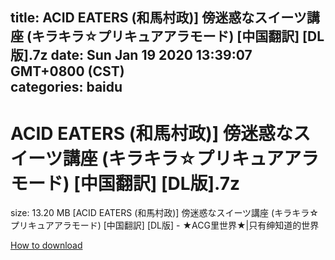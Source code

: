
title: ACID EATERS (和馬村政)] 傍迷惑なスイーツ講座 (キラキラ☆プリキュアアラモード) [中国翻訳] [DL版].7z
date: Sun Jan 19 2020 13:39:07 GMT+0800 (CST)    
categories: baidu
---

# ACID EATERS (和馬村政)] 傍迷惑なスイーツ講座 (キラキラ☆プリキュアアラモード) [中国翻訳] [DL版].7z
size: 13.20 MB
 [ACID EATERS (和馬村政)] 傍迷惑なスイーツ講座 (キラキラ☆プリキュアアラモード) [中国翻訳] [DL版] - ★ACG里世界★|只有绅知道的世界
 

[How to download](https://bpcam.bemobtrk.com/go/2ceec3aa-1ca2-46d6-b9ff-aaa5c184517c?jno=3699)